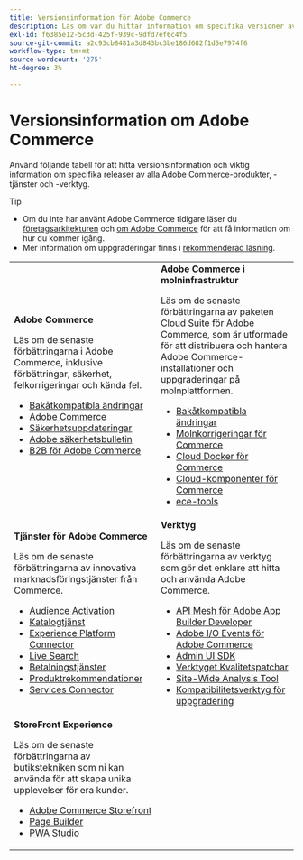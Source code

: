 ```yaml
---
title: Versionsinformation för Adobe Commerce
description: Läs om var du hittar information om specifika versioner av Adobe Commerce.
exl-id: f6385e12-5c3d-425f-939c-9dfd7ef6c4f5
source-git-commit: a2c93cb8481a3d843bc3be186d682f1d5e7974f6
workflow-type: tm+mt
source-wordcount: '275'
ht-degree: 3%

---
```



# Versionsinformation om Adobe Commerce

Använd följande tabell för att hitta versionsinformation och viktig information om specifika releaser av alla Adobe Commerce-produkter, -tjänster och -verktyg.

>[!TIP]
>
>- Om du inte har använt Adobe Commerce tidigare läser du [företagsarkitekturen](../../implementation-playbook/architecture/enterprise-blueprint.md) och [ om Adobe Commerce](https://experienceleague.adobe.com/en/docs/commerce-admin/start/about) för att få information om hur du kommer igång.
>- Mer information om uppgraderingar finns i [rekommenderad läsning](../../upgrade/resources/recommended-reading.md).

<table>
  <tbody>
    <tr>
      <td><strong>Adobe Commerce</strong>
        <p>Läs om de senaste förbättringarna i Adobe Commerce, inklusive förbättringar, säkerhet, felkorrigeringar och kända fel.</p>
          <ul>
            <li><a href="https://developer.adobe.com/commerce/php/development/backward-incompatible-changes/">Bakåtkompatibla ändringar</a></li>
            <li><a href="commerce/overview.md">Adobe Commerce</a></li>
            <li><a href="security/overview.md">Säkerhetsuppdateringar</a></li>
            <li><a href="https://helpx.adobe.com/security/products/magento.html">Adobe säkerhetsbulletin</a></li>
            <li><a href="https://experienceleague.adobe.com/docs/commerce-admin/b2b/release-notes.html">B2B för Adobe Commerce</a></li>
          </ul>
        </td>
      <td><strong>Adobe Commerce i molninfrastruktur</strong>
        <p>Läs om de senaste förbättringarna av paketen Cloud Suite för Adobe Commerce, som är utformade för att distribuera och hantera Adobe Commerce-installationer och uppgraderingar på molnplattformen.</p>
          <ul>
            <li><a href="https://experienceleague.adobe.com/en/docs/commerce-cloud-service/user-guide/release-notes/backward-incompatible-changes">Bakåtkompatibla ändringar</a></li>
            <li><a href="https://experienceleague.adobe.com/en/docs/commerce-cloud-service/user-guide/release-notes/cloud-patches">Molnkorrigeringar för Commerce</a></li>
            <li><a href="https://experienceleague.adobe.com/en/docs/commerce-cloud-service/user-guide/release-notes/cloud-docker">Cloud Docker för Commerce</a></li>
            <li><a href="https://experienceleague.adobe.com/en/docs/commerce-cloud-service/user-guide/release-notes/cloud-components">Cloud-komponenter för Commerce</a></li>
            <li><a href="https://experienceleague.adobe.com/en/docs/commerce-cloud-service/user-guide/release-notes/ece-tools-package">ece-tools</a></li>
          </ul>
      </td>
    </tr>
    <tr>
      <td><strong>Tjänster för Adobe Commerce</strong>
        <p>Läs om de senaste förbättringarna av innovativa marknadsföringstjänster från Commerce.</p>
          <ul>
            <li><a href="https://experienceleague.adobe.com/docs/commerce-admin/customers/audience-activation.html">Audience Activation</a></li>
            <li><a href="https://experienceleague.adobe.com/docs/commerce-merchant-services/catalog-service/release-notes.html">Katalogtjänst</a></li>
            <li><a href="https://experienceleague.adobe.com/docs/commerce-merchant-services/experience-platform-connector/release-notes.html">Experience Platform Connector</a></li>
            <li><a href="https://experienceleague.adobe.com/docs/commerce-merchant-services/live-search/release-notes.html">Live Search</a></li>
            <li><a href="https://experienceleague.adobe.com/docs/commerce-merchant-services/payment-services/release-notes.html">Betalningstjänster</a></li>
            <li><a href="https://experienceleague.adobe.com/docs/commerce-merchant-services/product-recommendations/release-notes.html">Produktrekommendationer</a></li>
            <li><a href="https://experienceleague.adobe.com/docs/commerce-merchant-services/user-guides/integration-services/saas.html">Services Connector</a></li>
          </ul>
        </td>
      <td><strong>Verktyg</strong>
        <p>Läs om de senaste förbättringarna av verktyg som gör det enklare att hitta och använda Adobe Commerce.</p>
          <ul>
            <li><a href="https://developer.adobe.com/graphql-mesh-gateway/">API Mesh för Adobe App Builder Developer</a></li>
            <li><a href="https://developer.adobe.com/commerce/events/get-started/release-notes/">Adobe I/O Events för Adobe Commerce</a></li>
            <li><a href="https://developer.adobe.com/commerce/extensibility/admin-ui-sdk/release-notes/">Admin UI SDK</a></li>
            <li><a href="../../tools/quality-patches-tool/release-notes.md">Verktyget Kvalitetspatchar</a></li>
            <li><a href="../../tools/site-wide-analysis-tool/intro.md">Site-Wide Analysis Tool</a></li>
            <li><a href="../../upgrade/upgrade-compatibility-tool/overview.md">Kompatibilitetsverktyg för uppgradering</a></li>
          </ul>
      </td>
    </tr>
    <tr>
       <td><strong>StoreFront Experience</strong>
        <p>Läs om de senaste förbättringarna av butikstekniken som ni kan använda för att skapa unika upplevelser för era kunder.</p>
          <ul>
            <li><a href="https://experienceleague.adobe.com/developer/commerce/storefront/">Adobe Commerce Storefront</a></li>
            <li><a href="https://experienceleague.adobe.com/docs/commerce-admin/page-builder/release-notes.html">Page Builder</a></li>
            <li><a href="https://github.com/magento/pwa-studio/releases/latest">PWA Studio</a></li>
          </ul>
      </td>
      <td></td>
    </tr>
  </tbody>
</table>
